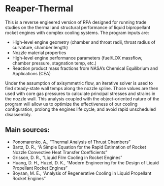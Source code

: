 # Reaper-Thermal

This is a reverse engieered version of RPA designed for running trade studies on the thermal and structural performance of liquid bipropellant rocket engines with complex cooling systems. The program inputs are:
- High-level engine geometry (chamber and throat radii,
throat radius of curvature, chamber length)
- Nozzle material properties
- High-level engine performance parameters (fuel/LOX
massflow, chamber pressure, stagnation temp, etc.)
- Reaction product mass fractions from NASA’s Chemical
Equilibrium and Applications (CEA)

Under the assumption of axisymmetric flow, an iterative solver is used to find steady-state wall temps along the nozzle spline. Those values are then used with core gas pressures to calculate principal stresses and strains in the nozzle wall. This analysis coupled with the object-oriented nature of the program will allow us to optimize the effectiveness of our cooling configuration, prolong the engines life cycle, and avoid rapid unscheduled disassembly.

## Main sources:
- Ponomarenko, A., “Thermal Analysis of Thrust Chambers”
- Bartz, D. R., “A Simple Equation for the Rapid Estimation
of Rocket Nozzle Convective Heat Transfer Coefficients”
- Grisson, D. R., “Liquid Film Cooling in Rocket Engines”
- Huang, D. H., Huzel, D. K., “Modern Engineering for the
Design of Liquid Propellant Rocket Engines”
- Boysan, M. E., “Analysis of Regenerative Cooling in Liquid
Propellant Rocket Engines”
